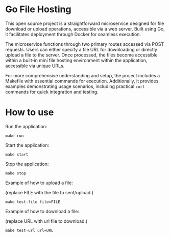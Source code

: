 # Go File Hosting

This open source project is a straightforward microservice designed for file download or upload operations, accessible via a web server. Built using Go, it facilitates deployment through Docker for seamless execution.

The microservice functions through two primary routes accessed via POST requests. Users can either specify a file URL for downloading or directly upload a file to the server. Once processed, the files become accessible within a built-in mini file hosting environment within the application, accessible via unique URLs.

For more comprehensive understanding and setup, the project includes a Makefile with essential commands for execution. Additionally, it provides examples demonstrating usage scenarios, including practical `curl` commands for quick integration and testing.

# How to use

Run the application:

```
make run
```

Start the application:

```
make start
```

Stop the application:

```
make stop
```

Example of how to upload a file:

(replace FILE with the file to sent/upload.)

```
make test-file file=FILE
```

Example of how to download a file:

(replace URL with url file to download.)

```
make test-url url=URL
```
